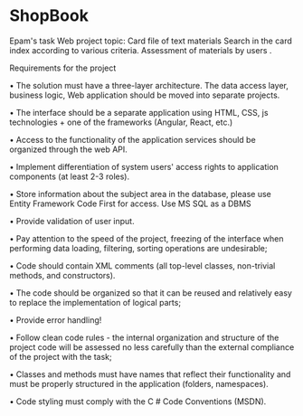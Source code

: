 # ShopBook
Epam's task
Web project topic: Card file of text materials 
Search in the card index according to various criteria. Assessment of materials by users .

Requirements for the project

•	The solution must have a three-layer architecture. The data access layer, business logic, Web application should be moved into separate projects.

•	The interface should be a separate application using HTML, CSS, js technologies + one of the frameworks (Angular, React, etc.)

•	Access to the functionality of the application services should be organized through the web API.

•	Implement differentiation of system users' access rights to application components (at least 2-3 roles).

•	Store information about the subject area in the database, please use Entity Framework Code First for access. Use MS SQL as a DBMS

•	Provide validation of user input.

•	Pay attention to the speed of the project, freezing of the interface when performing data loading, filtering, sorting operations are undesirable;

•	Code should contain XML comments (all top-level classes, non-trivial methods, and constructors).

•	The code should be organized so that it can be reused and relatively easy to replace the implementation of logical parts;

•	 Provide error handling!

•	Follow clean code rules - the internal organization and structure of the project code will be assessed no less carefully than the external compliance of the project with the task;

•	Classes and methods must have names that reflect their functionality and must be properly structured in the application (folders, namespaces).

•	Code styling must comply with the C # Code Conventions (MSDN).
